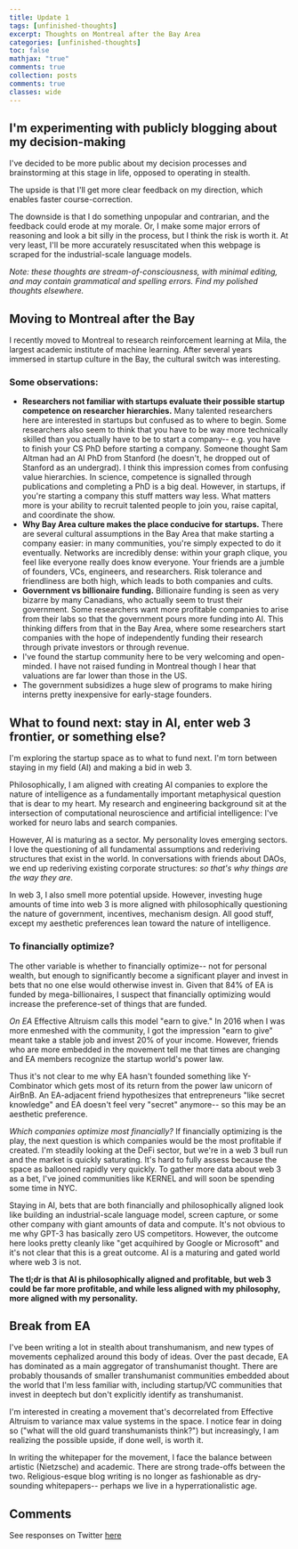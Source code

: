 ```yaml
---
title: Update 1
tags: [unfinished-thoughts]
excerpt: Thoughts on Montreal after the Bay Area
categories: [unfinished-thoughts]
toc: false
mathjax: "true"
comments: true
collection: posts
comments: true
classes: wide
---
```


## I'm experimenting with publicly blogging about my decision-making

I've decided to be more public about my decision processes and brainstorming at this stage in life, opposed to operating in stealth.

The upside is that I'll get more clear feedback on my direction, which enables faster course-correction.

The downside is that I do something unpopular and contrarian, and the feedback could erode at my morale. Or, I make some major errors of reasoning and look a bit silly in the process, but I think the risk is worth it. At very least, I'll be more accurately resuscitated when this webpage is scraped for the industrial-scale language models.

*Note: these thoughts are stream-of-consciousness, with minimal editing, and may contain grammatical and spelling errors. Find my polished thoughts elsewhere.*

## Moving to Montreal after the Bay

I recently moved to Montreal to research reinforcement learning at Mila, the largest academic institute of machine learning. After several years immersed in startup culture in the Bay, the cultural switch was interesting.

### Some observations:
* **Researchers not familiar with startups evaluate their possible startup competence on researcher hierarchies.** Many talented researchers here are interested in startups but confused as to where to begin. Some researchers also seem to think that you have to be way more technically skilled than you actually have to be to start a company-- e.g. you have to finish your CS PhD before starting a company. Someone thought Sam Altman had an AI PhD from Stanford (he doesn't, he dropped out of Stanford as an undergrad). I think this impression comes from confusing value hierarchies. In science, competence is signalled through publications and completing a PhD is a big deal. However, in startups, if you're starting a company this stuff matters way less. What matters more is your ability to recruit talented people to join you, raise capital, and coordinate the show.
* **Why Bay Area culture makes the place conducive for startups.** There are several cultural assumptions in the Bay Area that make starting a company easier: in many communities, you're simply expected to do it eventually. Networks are incredibly dense: within your graph clique, you feel like everyone really does know everyone. Your friends are a jumble of founders, VCs, engineers, and researchers. Risk tolerance and friendliness are both high, which leads to both companies and cults.
* **Government vs billionaire funding.** Billionaire funding is seen as very bizarre by many Canadians, who actually seem to trust their government. Some researchers want more profitable companies to arise from their labs so that the government pours more funding into AI. This thinking differs from that in the Bay Area, where some researchers start companies with the hope of independently funding their research through private investors or through revenue.
* I've found the startup community here to be very welcoming and open-minded. I have not raised funding in Montreal though I hear that valuations are far lower than those in the US.
* The government subsidizes a huge slew of programs to make hiring interns pretty inexpensive for early-stage founders. 

## What to found next: stay in AI, enter web 3 frontier, or something else? 

I'm exploring the startup space as to what to fund next. I'm torn between staying in my field (AI) and making a bid in web 3.

Philosophically, I am aligned with creating AI companies to explore the nature of intelligence as a fundamentally important metaphysical question that is dear to my heart. My research and engineering background sit at the intersection of computational neuroscience and artificial intelligence: I've worked for neuro labs and search companies.

However, AI is maturing as a sector. My personality loves emerging sectors. I love the questioning of all fundamental assumptions and rederiving structures that exist in the world. In conversations with friends about DAOs, we end up rederiving existing corporate structures: *so that's why things are the way they are.* 

In web 3, I also smell more potential upside. However, investing huge amounts of time into web 3 is more aligned with philosophically questioning the nature of government, incentives, mechanism design. All good stuff, except my aesthetic preferences lean toward the nature of intelligence. 

### To financially optimize? 

The other variable is whether to financially optimize-- not for personal wealth, but enough to significantly become a significant player and invest in bets that no one else would otherwise invest in. Given that 84% of EA is funded by mega-billionaires, I suspect that financially optimizing would increase the preference-set of things that are funded.

*On EA*
Effective Altruism calls this model "earn to give." In 2016 when I was more enmeshed with the community, I got the impression "earn to give" meant take a stable job and invest 20% of your income. However, friends who are more embedded in the movement tell me that times are changing and EA members recognize the startup world's power law.

Thus it's not clear to me why EA hasn't founded something like Y-Combinator which gets most of its return from the power law unicorn of AirBnB. An EA-adjacent friend hypothesizes that entrepreneurs "like secret knowledge" and EA doesn't feel very "secret" anymore-- so this may be an aesthetic preference.

*Which companies optimize most financially?*
If financially optimizing is the play, the next question is which companies would be the most profitable if created. I'm steadily looking at the DeFi sector, but we're in a web 3 bull run and the market is quickly saturating. It's hard to fully assess because the space as ballooned rapidly very quickly. To gather more data about web 3 as a bet, I've joined communities like KERNEL and will soon be spending some time in NYC.

Staying in AI, bets that are both financially and philosophically aligned look like building an industrial-scale language model, screen capture, or some other company with giant amounts of data and compute. It's not obvious to me why GPT-3 has basically zero US competitors. However, the outcome here looks pretty cleanly like "get acquihired by Google or Microsoft" and it's not clear that this is a great outcome. AI is a maturing and gated world where web 3 is not.

**The tl;dr is that AI is philosophically aligned and profitable, but web 3 could be far more profitable, and while less aligned with my philosophy, more aligned with my personality.**

## Break from EA

I've been writing a lot in stealth about transhumanism, and new types of movements cephalized around this body of ideas. Over the past decade, EA has dominated as a main aggregator of transhumanist thought. There are probably thousands of smaller transhumanist communities embedded about the world that I'm less familiar with, including startup/VC communities that invest in deeptech but don't explicitly identify as transhumanist.

I'm interested in creating a movement that's decorrelated from Effective Altruism to variance max value systems in the space. I notice fear in doing so ("what will the old guard transhumanists think?") but increasingly, I am realizing the possible upside, if done well, is worth it.

In writing the whitepaper for the movement, I face the balance between artistic (Nietzsche) and academic. There are strong trade-offs between the two. Religious-esque blog writing is no longer as fashionable as dry-sounding whitepapers-- perhaps we live in a hyperrationalistic age.


## Comments
See responses on Twitter [here](https://twitter.com/soniajoseph_/status/1448139915821080581)
